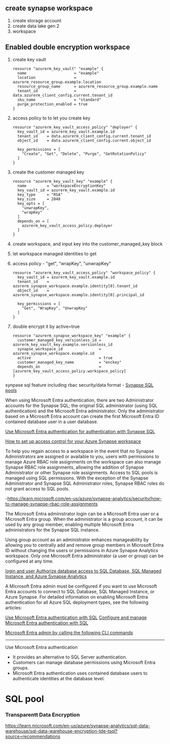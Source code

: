 

## create synapse workspace

1. create storage account
2. create data lake gen 2
3. workspace

## Enabled double encryption workspace

1. create key vault

   ```
   resource "azurerm_key_vault" "example" {
     name                     = "example"
     location                 = azurerm_resource_group.example.location
     resource_group_name      = azurerm_resource_group.example.name
     tenant_id                = data.azurerm_client_config.current.tenant_id
     sku_name                 = "standard"
     purge_protection_enabled = true
   }
   ```

2. access policy to to let you create key

   ```
   resource "azurerm_key_vault_access_policy" "deployer" {
     key_vault_id = azurerm_key_vault.example.id
     tenant_id    = data.azurerm_client_config.current.tenant_id
     object_id    = data.azurerm_client_config.current.object_id
   
     key_permissions = [
       "Create", "Get", "Delete", "Purge", "GetRotationPolicy"
     ]
   }
   ```

3. create the customer managed key 

   ```
   resource "azurerm_key_vault_key" "example" {
     name         = "workspaceEncryptionKey"
     key_vault_id = azurerm_key_vault.example.id
     key_type     = "RSA"
     key_size     = 2048
     key_opts = [
       "unwrapKey",
       "wrapKey"
     ]
     depends_on = [
       azurerm_key_vault_access_policy.deployer
     ]
   }
   ```

4. create workspace, and input key into the customer_managed_key block

5. let workspace managed identities to get

6. access policy - "get", "wrapKey", "unwrapKey"

   ```
   resource "azurerm_key_vault_access_policy" "workspace_policy" {
     key_vault_id = azurerm_key_vault.example.id
     tenant_id    = azurerm_synapse_workspace.example.identity[0].tenant_id
     object_id    = azurerm_synapse_workspace.example.identity[0].principal_id
   
     key_permissions = [
       "Get", "WrapKey", "UnwrapKey"
     ]
   }
   ```

7. double encrypt it by active=true

   ```
   resource "azurerm_synapse_workspace_key" "example" {
     customer_managed_key_versionless_id = azurerm_key_vault_key.example.versionless_id
     synapse_workspace_id                = azurerm_synapse_workspace.example.id
     active                              = true
     customer_managed_key_name           = "enckey"
     depends_on                          = [azurerm_key_vault_access_policy.workspace_policy]
   }
   ```


synpase sql feature including rbac security/data format - [Synapse SQL pools](https://learn.microsoft.com/en-us/azure/synapse-analytics/sql/overview-features)

When using Microsoft Entra authentication, there are two Administrator accounts for the Synapse SQL; the original SQL administrator (using SQL authentication) and the Microsoft Entra administrator. Only the administrator based on a Microsoft Entra account can create the first Microsoft Entra ID contained database user in a user database.

[Use Microsoft Entra authentication for authentication with Synapse SQL](https://learn.microsoft.com/en-us/azure/synapse-analytics/sql/active-directory-authentication)

[How to set up access control for your Azure Synapse workspace](https://learn.microsoft.com/en-us/azure/synapse-analytics/security/how-to-set-up-access-control?source=recommendations)

To help you regain access to a workspace in the event that no Synapse Administrators are assigned or available to you, users with permissions to manage Azure RBAC role assignments on the workspace can also manage Synapse RBAC role assignments, allowing the addition of Synapse Administrator or other Synapse role assignments.
Access to SQL pools is managed using SQL permissions. With the exception of the Synapse Administrator and Synapse SQL Administrator roles, Synapse RBAC roles do not grant access to SQL pools.

-https://learn.microsoft.com/en-us/azure/synapse-analytics/security/how-to-manage-synapse-rbac-role-assignments

The Microsoft Entra administrator login can be a Microsoft Entra user or a Microsoft Entra group. When the administrator is a group account, it can be used by any group member, enabling multiple Microsoft Entra administrators for the Synapse SQL instance.

Using group account as an administrator enhances manageability by allowing you to centrally add and remove group members in Microsoft Entra ID without changing the users or permissions in Azure Synapse Analytics workspace. Only one Microsoft Entra administrator (a user or group) can be configured at any time.

[login and user Authorize database access to SQL Database, SQL Managed Instance, and Azure Synapse Analytics](https://learn.microsoft.com/en-us/azure/azure-sql/database/logins-create-manage?view=azuresql&toc=%2Fazure%2Fsynapse-analytics%2Fsql-data-warehouse%2Ftoc.json)

A Microsoft Entra admin must be configured if you want to use Microsoft Entra accounts to connect to SQL Database, SQL Managed Instance, or Azure Synapse. For detailed information on enabling Microsoft Entra authentication for all Azure SQL deployment types, see the following articles:

[Use Microsoft Entra authentication with SQL](https://learn.microsoft.com/en-us/azure/azure-sql/database/authentication-aad-overview?view=azuresql)
[Configure and manage Microsoft Entra authentication with SQL](https://learn.microsoft.com/en-us/azure/azure-sql/database/authentication-aad-configure?view=azuresql)

[Microsoft Entra admin by calling the following CLI commands](https://learn.microsoft.com/en-us/azure/azure-sql/database/authentication-aad-configure?view=azuresql&toc=%2Fazure%2Fsynapse-analytics%2Fsql-data-warehouse%2Ftoc.json&tabs=azure-cli)

---------------------------------
Use Microsoft Entra authentication
- It provides an alternative to SQL Server authentication.
- Customers can manage database permissions using Microsoft Entra groups.
- Microsoft Entra authentication uses contained database users to authenticate identities at the database level.





# SQL pool

### Transparentt Data Encryption

https://learn.microsoft.com/en-us/azure/synapse-analytics/sql-data-warehouse/sql-data-warehouse-encryption-tde-tsql?source=recommendations